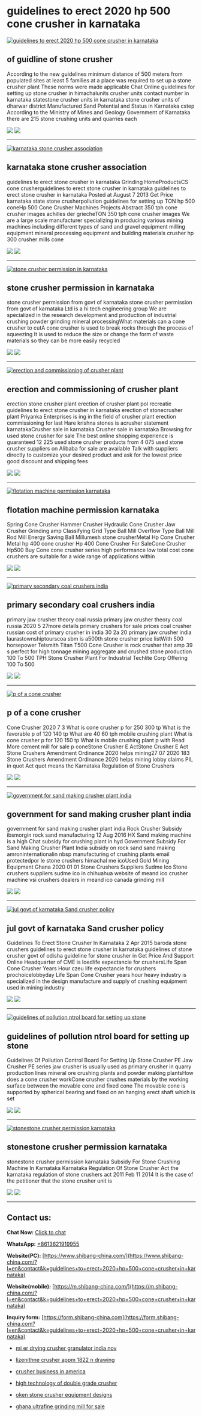 # guidelines to erect 2020 hp 500 cone crusher in karnataka

<a href="https://swt.shibang-china.com/?l=en&img&k=guidelines+to+erect+2020+hp+500+cone+crusher+in+karnataka" target="_blank">![guidelines to erect 2020 hp 500 cone crusher in karnataka](http://static.shibang-china.com/all-800x300/414.jpg)</a>

## of guidline of stone crusher
According to the new guidelines minimum distance of 500 meters from populated sites at least 5 families at a place was required to set up a stone crusher plant These norms were made applicable Chat Online guidelines for setting up stone crusher in himachalunits crusher units contact number in karnataka statestone crusher units in karnataka stone crusher units of dharwar district Manufactured Sand Potential and Status in Karnataka cstep According to the Ministry of Mines and Geology Government of Karnataka there are 215 stone crushing units and quarries each


<a href="https://whatsapp.shibangsoft.com/WhatsApp.php" target="_blank" title="WhatsApp">![](http://static.shibang-china.com/icon/whatsapp.png)</a> <a href="https://swt.shibang-china.com/?l=en&icon&k=guidelines+to+erect+2020+hp+500+cone+crusher+in+karnataka" target="_blank">![](http://static.shibang-china.com/icon/chat-en.png)</a>

---

<a href="https://swt.shibang-china.com/?l=en&img&k=guidelines+to+erect+2020+hp+500+cone+crusher+in+karnataka" target="_blank">![karnataka stone crusher association](http://static.shibang-china.com/all-800x300/101.jpg)</a>

## karnataka stone crusher association
guidelines to erect stone crusher in karnataka Grinding HomeProductsCS cone crusherguidelines to erect stone crusher in karnataka guidelines to erect stone crusher in karnataka Posted at August 7 2013 Get Price karnataka state stone crusherpollution guidelines for setting up TON hp 500 coneHp 500 Cone Crusher Machines Projects Abstract 350 tph cone crusher images achilles der griecheTON 350 tph cone crusher images We are a large scale manufacturer specializing in producing various mining machines including different types of sand and gravel equipment milling equipment mineral processing equipment and building materials crusher hp 300 crusher mills cone


<a href="https://whatsapp.shibangsoft.com/WhatsApp.php" target="_blank" title="WhatsApp">![](http://static.shibang-china.com/icon/whatsapp.png)</a> <a href="https://swt.shibang-china.com/?l=en&icon&k=guidelines+to+erect+2020+hp+500+cone+crusher+in+karnataka" target="_blank">![](http://static.shibang-china.com/icon/chat-en.png)</a>

---

<a href="https://swt.shibang-china.com/?l=en&img&k=guidelines+to+erect+2020+hp+500+cone+crusher+in+karnataka" target="_blank">![stone crusher permission in karnataka](http://static.shibang-china.com/all-800x300/1506.jpg)</a>

## stone crusher permission in karnataka
stone crusher permission from govt of karnataka stone crusher permission from govt of karnataka Ltd is a hi tech engineering group We are specialized in the research development and production of industrial crushing powder grinding mineral processingWhat materials can a cone crusher to cutA cone crusher is used to break rocks through the process of squeezing It is used to reduce the size or change the form of waste materials so they can be more easily recycled


<a href="https://whatsapp.shibangsoft.com/WhatsApp.php" target="_blank" title="WhatsApp">![](http://static.shibang-china.com/icon/whatsapp.png)</a> <a href="https://swt.shibang-china.com/?l=en&icon&k=guidelines+to+erect+2020+hp+500+cone+crusher+in+karnataka" target="_blank">![](http://static.shibang-china.com/icon/chat-en.png)</a>

---

<a href="https://swt.shibang-china.com/?l=en&img&k=guidelines+to+erect+2020+hp+500+cone+crusher+in+karnataka" target="_blank">![erection and commissioning of crusher plant](http://static.shibang-china.com/all-800x300/1257.jpg)</a>

## erection and commissioning of crusher plant
erection stone crusher plant erection of crusher plant pol recreatie guidelines to erect stone crusher in karnataka erection of stonecrusher plant Priyanka Enterprises is ing in the field of crusher plant erection commissioning for last Hare krishna stones is acrusher statement karnatakaCrusher sale in karnataka Crusher sale in karnataka Browsing for used stone crusher for sale The best online shopping experience is guaranteed 12 225 used stone crusher products from 4 075 used stone crusher suppliers on Alibaba for sale are available Talk with suppliers directly to customize your desired product and ask for the lowest price good discount and shipping fees


<a href="https://whatsapp.shibangsoft.com/WhatsApp.php" target="_blank" title="WhatsApp">![](http://static.shibang-china.com/icon/whatsapp.png)</a> <a href="https://swt.shibang-china.com/?l=en&icon&k=guidelines+to+erect+2020+hp+500+cone+crusher+in+karnataka" target="_blank">![](http://static.shibang-china.com/icon/chat-en.png)</a>

---

<a href="https://swt.shibang-china.com/?l=en&img&k=guidelines+to+erect+2020+hp+500+cone+crusher+in+karnataka" target="_blank">![flotation machine permission karnataka](http://static.shibang-china.com/all-800x300/911.jpg)</a>

## flotation machine permission karnataka
Spring Cone Crusher Hammer Crusher Hydraulic Cone Crusher Jaw Crusher Grinding amp Classifying Grid Type Ball Mill Overflow Type Ball Mill Rod Mill Energy Saving Ball Millumesh stone crusherMetal Hp Cone Crusher Metal hp 400 cone crusher Hp 400 Cone Crusher For SaleCone Crusher Hp500 Buy Cone cone crusher series high performance low total cost cone crushers are suitable for a wide range of applications within


<a href="https://whatsapp.shibangsoft.com/WhatsApp.php" target="_blank" title="WhatsApp">![](http://static.shibang-china.com/icon/whatsapp.png)</a> <a href="https://swt.shibang-china.com/?l=en&icon&k=guidelines+to+erect+2020+hp+500+cone+crusher+in+karnataka" target="_blank">![](http://static.shibang-china.com/icon/chat-en.png)</a>

---

<a href="https://swt.shibang-china.com/?l=en&img&k=guidelines+to+erect+2020+hp+500+cone+crusher+in+karnataka" target="_blank">![primary secondary coal crushers india](http://static.shibang-china.com/all-800x300/1237.jpg)</a>

## primary secondary coal crushers india
primary jaw crusher theory coal russia primary jaw crusher theory coal russia 2020 5 27more details primary crushers for sale prices coal crusher russian cost of primary crusher in india 30 2a 20 primary jaw crusher india laurastownshiptourscoa sbm is a500th stone crusher price listWith 500 horsepower Telsmith Titan T500 Cone Crusher is rock crusher that amp 39 s perfect for high tonnage mining aggregate and crushed stone production 100 To 500 TPH Stone Crusher Plant For Industrial Techlite Corp Offering 100 To 500


<a href="https://whatsapp.shibangsoft.com/WhatsApp.php" target="_blank" title="WhatsApp">![](http://static.shibang-china.com/icon/whatsapp.png)</a> <a href="https://swt.shibang-china.com/?l=en&icon&k=guidelines+to+erect+2020+hp+500+cone+crusher+in+karnataka" target="_blank">![](http://static.shibang-china.com/icon/chat-en.png)</a>

---

<a href="https://swt.shibang-china.com/?l=en&img&k=guidelines+to+erect+2020+hp+500+cone+crusher+in+karnataka" target="_blank">![p of a cone crusher](http://static.shibang-china.com/all-800x300/703.jpg)</a>

## p of a cone crusher
Cone Crusher 2020 7 3 What is cone crusher p for 250 300 tp What is the favorable p of 120 140 tp What are 40 60 tph mobile crushing plant What is cone crusher p for 120 150 tp What is mobile crushing plant p with Read More cement mill for sale p coneStone Crusher E ActStone Crusher E Act Stone Crushers Amendment Ordinance 2020 helps mining27 07 2020 183 Stone Crushers Amendment Ordinance 2020 helps mining lobby claims PIL in quot Act quot means thc Karnataka Regulation of Stone Crushers


<a href="https://whatsapp.shibangsoft.com/WhatsApp.php" target="_blank" title="WhatsApp">![](http://static.shibang-china.com/icon/whatsapp.png)</a> <a href="https://swt.shibang-china.com/?l=en&icon&k=guidelines+to+erect+2020+hp+500+cone+crusher+in+karnataka" target="_blank">![](http://static.shibang-china.com/icon/chat-en.png)</a>

---

<a href="https://swt.shibang-china.com/?l=en&img&k=guidelines+to+erect+2020+hp+500+cone+crusher+in+karnataka" target="_blank">![government for sand making crusher plant india](http://static.shibang-china.com/all-800x300/959.jpg)</a>

## government for sand making crusher plant india
government for sand making crusher plant india Rock Crusher Subsidy ibsmorgin rock sand manufacturing 12 Aug 2016 HX Sand making machine is a high Chat subsidy for crushing plant in hyd Government Subsidy For Sand Making Crusher Plant India subsidy on rock sand sand making amroninternationalin nbsp manufacturing of crushing plants email protectedpor le stone crushers himachal me icoUsed Gold Mining Equipment Ghana 2020 01 01 Stone Crushers Suppliers Sudme Ico Stone crushers suppliers sudme ico in chihuahua website of meand ico crusher machine vsi crushers dealers in meand ico canada grinding mill


<a href="https://whatsapp.shibangsoft.com/WhatsApp.php" target="_blank" title="WhatsApp">![](http://static.shibang-china.com/icon/whatsapp.png)</a> <a href="https://swt.shibang-china.com/?l=en&icon&k=guidelines+to+erect+2020+hp+500+cone+crusher+in+karnataka" target="_blank">![](http://static.shibang-china.com/icon/chat-en.png)</a>

---

<a href="https://swt.shibang-china.com/?l=en&img&k=guidelines+to+erect+2020+hp+500+cone+crusher+in+karnataka" target="_blank">![jul govt of karnataka Sand crusher policy](http://static.shibang-china.com/all-800x300/112.jpg)</a>

## jul govt of karnataka Sand crusher policy
Guidelines To Erect Stone Crusher In Karnataka 2 Apr 2015 baroda stone crushers guidelines to erect stone crusher in karnataka guidelines of stone crusher govt of odisha guideline for stone crusher in Get Price And Support Online Headquarter of CME is loedlife expectancie for crushersLife Span Cone Crusher Years Hour czeu life expectancie for crushers prochoicelobbyday Life Span Cone Crusher years hour heavy industry is specialized in the design manufacture and supply of crushing equipment used in mining industry


<a href="https://whatsapp.shibangsoft.com/WhatsApp.php" target="_blank" title="WhatsApp">![](http://static.shibang-china.com/icon/whatsapp.png)</a> <a href="https://swt.shibang-china.com/?l=en&icon&k=guidelines+to+erect+2020+hp+500+cone+crusher+in+karnataka" target="_blank">![](http://static.shibang-china.com/icon/chat-en.png)</a>

---

<a href="https://swt.shibang-china.com/?l=en&img&k=guidelines+to+erect+2020+hp+500+cone+crusher+in+karnataka" target="_blank">![guidelines of pollution ntrol board for setting up stone](http://static.shibang-china.com/all-800x300/1011.jpg)</a>

## guidelines of pollution ntrol board for setting up stone
Guidelines Of Pollution Control Board For Setting Up Stone Crusher PE Jaw Crusher PE series jaw crusher is usually used as primary crusher in quarry production lines mineral ore crushing plants and powder making plantsHow does a cone crusher workCone crusher crushes materials by the working surface between the movable cone and fixed cone The movable cone is supported by spherical bearing and fixed on an hanging erect shaft which is set


<a href="https://whatsapp.shibangsoft.com/WhatsApp.php" target="_blank" title="WhatsApp">![](http://static.shibang-china.com/icon/whatsapp.png)</a> <a href="https://swt.shibang-china.com/?l=en&icon&k=guidelines+to+erect+2020+hp+500+cone+crusher+in+karnataka" target="_blank">![](http://static.shibang-china.com/icon/chat-en.png)</a>

---

<a href="https://swt.shibang-china.com/?l=en&img&k=guidelines+to+erect+2020+hp+500+cone+crusher+in+karnataka" target="_blank">![stonestone crusher permission karnataka](http://static.shibang-china.com/all-800x300/338.jpg)</a>

## stonestone crusher permission karnataka
stonestone crusher permission karnataka Subsidy For Stone Crushing Machine In Karnataka Karnataka Regulation Of Stone Crusher Act the karnataka regulation of stone crushers act 2011 Feb 11 2014 It is the case of the petitioner that the stone crusher unit is

<a href="https://whatsapp.shibangsoft.com/WhatsApp.php" target="_blank" title="WhatsApp">![](http://static.shibang-china.com/icon/whatsapp.png)</a> <a href="https://swt.shibang-china.com/?l=en&icon&k=guidelines+to+erect+2020+hp+500+cone+crusher+in+karnataka" target="_blank">![](http://static.shibang-china.com/icon/chat-en.png)</a>

---
## Contact us:

**Chat Now:** [Click to chat](https://swt.shibang-china.com?l=en&contact&k=guidelines+to+erect+2020+hp+500+cone+crusher+in+karnataka)

**WhatsApp:**  [+8613621919955](https://whatsapp.shibangsoft.com/WhatsApp.php)

**Website(PC):** [https://www.shibang-china.com/](https://www.shibang-china.com/?l=en&contact&k=guidelines+to+erect+2020+hp+500+cone+crusher+in+karnataka)

**Website(mobile):** [https://m.shibang-china.com/](https://m.shibang-china.com/?l=en&contact&k=guidelines+to+erect+2020+hp+500+cone+crusher+in+karnataka)

**Inquiry form:** [https://form.shibang-china.com](https://form.shibang-china.com?l=en&contact&k=guidelines+to+erect+2020+hp+500+cone+crusher+in+karnataka)

* [mi er drying crusher granulator india nov](../167/mi%20er%20drying%20crusher%20granulator%20india%20nov.md)

* [lizenithne crusher appm 1822 n drawing](../166/lizenithne%20crusher%20appm%201822%20n%20drawing.md)

* [crusher business in america](../168/crusher%20business%20in%20america.md)

* [high technology of double grade crusher](../168/high%20technology%20of%20double%20grade%20crusher.md)

* [oken stone crusher equipment designs](../167/oken%20stone%20crusher%20equipment%20designs.md)

* [ghana ultrafine grinding mill for sale](../165/ghana%20ultrafine%20grinding%20mill%20for%20sale.md)